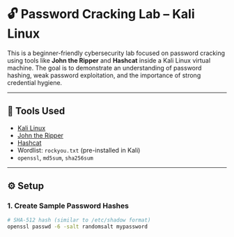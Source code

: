 # 🔓 Password Cracking Lab – Kali Linux

This is a beginner-friendly cybersecurity lab focused on password cracking using tools like **John the Ripper** and **Hashcat** inside a Kali Linux virtual machine. The goal is to demonstrate an understanding of password hashing, weak password exploitation, and the importance of strong credential hygiene.

---

## 🧰 Tools Used

- [Kali Linux](https://www.kali.org/)
- [John the Ripper](https://www.openwall.com/john/)
- [Hashcat](https://hashcat.net/hashcat/)
- Wordlist: `rockyou.txt` (pre-installed in Kali)
- `openssl`, `md5sum`, `sha256sum`

---

## ⚙️ Setup

### 1. Create Sample Password Hashes

```bash
# SHA-512 hash (similar to /etc/shadow format)
openssl passwd -6 -salt randomsalt mypassword
